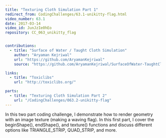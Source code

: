 ```yaml
---
title: "Texturing Cloth Simulation Part 1"
redirect_from: CodingChallenges/63.1-unikitty-flag.html
video_number: 63.1
date: 2017-03-14
video_id: JunJzIe0hEo
repository: CC_063_unikitty_flag


contributions:
  - title: "Surface of Water / Taught Cloth Simulation"
    author: "Aryaman Kejriwal"
    url: "https://github.com/AryamanKejriwal"
    source: "https://github.com/AryamanKejriwal/SurfaceOfWater-TaughtClothSimulation"

links:
  - title: "Toxiclibs"
    url: "http://toxiclibs.org/"

parts:
  - title: "Texturing Cloth Simulation Part 2"
    url: "/CodingChallenges/063.2-unikitty-flag"
---
```

In this two part coding challenge, I demonstrate how to render geometry with an image texture (making a waving flag).  In this first part, I cover the beginShape(), endShape(), and texture() functions and discuss different options like TRIANGLE_STRIP, QUAD_STRIP, and more.
